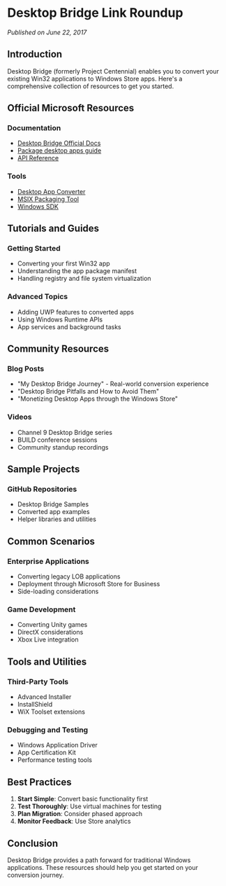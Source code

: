 # Desktop Bridge Link Roundup

_Published on June 22, 2017_

## Introduction

Desktop Bridge (formerly Project Centennial) enables you to convert your existing Win32 applications to Windows Store apps. Here's a comprehensive collection of resources to get you started.

## Official Microsoft Resources

### Documentation

- [Desktop Bridge Official Docs](https://docs.microsoft.com/windows/uwp/porting/desktop-to-uwp-root)
- [Package desktop apps guide](https://docs.microsoft.com/windows/msix/desktop/desktop-to-uwp-manual-conversion)
- [API Reference](https://docs.microsoft.com/uwp/api/)

### Tools

- [Desktop App Converter](https://www.microsoft.com/store/apps/9nblggh4skzw)
- [MSIX Packaging Tool](https://www.microsoft.com/store/apps/9n5lw8jbcxkf)
- [Windows SDK](https://developer.microsoft.com/windows/downloads/windows-10-sdk/)

## Tutorials and Guides

### Getting Started

- Converting your first Win32 app
- Understanding the app package manifest
- Handling registry and file system virtualization

### Advanced Topics

- Adding UWP features to converted apps
- Using Windows Runtime APIs
- App services and background tasks

## Community Resources

### Blog Posts

- "My Desktop Bridge Journey" - Real-world conversion experience
- "Desktop Bridge Pitfalls and How to Avoid Them"
- "Monetizing Desktop Apps through the Windows Store"

### Videos

- Channel 9 Desktop Bridge series
- BUILD conference sessions
- Community standup recordings

## Sample Projects

### GitHub Repositories

- Desktop Bridge Samples
- Converted app examples
- Helper libraries and utilities

## Common Scenarios

### Enterprise Applications

- Converting legacy LOB applications
- Deployment through Microsoft Store for Business
- Side-loading considerations

### Game Development

- Converting Unity games
- DirectX considerations
- Xbox Live integration

## Tools and Utilities

### Third-Party Tools

- Advanced Installer
- InstallShield
- WiX Toolset extensions

### Debugging and Testing

- Windows Application Driver
- App Certification Kit
- Performance testing tools

## Best Practices

1. **Start Simple**: Convert basic functionality first
2. **Test Thoroughly**: Use virtual machines for testing
3. **Plan Migration**: Consider phased approach
4. **Monitor Feedback**: Use Store analytics

## Conclusion

Desktop Bridge provides a path forward for traditional Windows applications. These resources should help you get started on your conversion journey.
